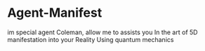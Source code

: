 # Agent-Manifest
im special agent Coleman, allow me to assists you In the art of 5D manifestation into your Reality Using quantum mechanics
